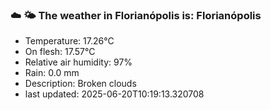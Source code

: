 ### ☁️ 🌤️  The weather in Florianópolis is: Florianópolis

- Temperature: 17.26°C
- On flesh: 17.57°C
- Relative air humidity: 97%
- Rain: 0.0 mm
- Description: Broken clouds
- last updated: 2025-06-20T10:19:13.320708
